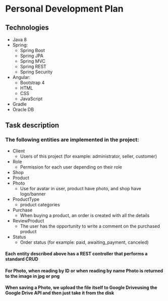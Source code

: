 # Personal Development Plan

## Technologies

- Java 8
- Spring:
    - Spring Boot
    - Spring JPA
    - Spring MVC
    - Spring REST
    - Spring Security
- Angular:
    - Bootstrap 4
    - HTML
    - CSS
    - JavaScript
- Gradle
- Oracle DB

## Task description

### The following entities are implemented in the project:

- Client
  - Users of this project (for example: administrator, seller, customer)
- Role
  - Permission for each user depending on their role
- Shop
- Product
- Photo
  - Use for avatar in user, product have photo, and shop have logo/banner
- ProductType
  - product categories
- Purchase
  - When buying a product, an order is created with all the details
- ReviewProduct
  - The user has the opportunity to write a comment on the purchased product
- Status
  - Order status (for example: paid, awaiting_payment, canceled)
  
#### Each entity described above has a REST controller that performs a standard CRUD
#### For Photo, when reading by ID or when reading by name Photo is returned to the image in jpg or png
#### When saving a Photo, we upload the file itself to Google Driveusing the Google Drive API and then just take it from the disk
